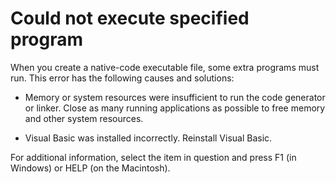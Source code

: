 
# Could not execute specified program

When you create a native-code executable file, some extra programs must run. This error has the following causes and solutions:



- Memory or system resources were insufficient to run the code generator or linker. Close as many running applications as possible to free memory and other system resources.
    
- Visual Basic was installed incorrectly. Reinstall Visual Basic.
    

For additional information, select the item in question and press F1 (in Windows) or HELP (on the Macintosh).
